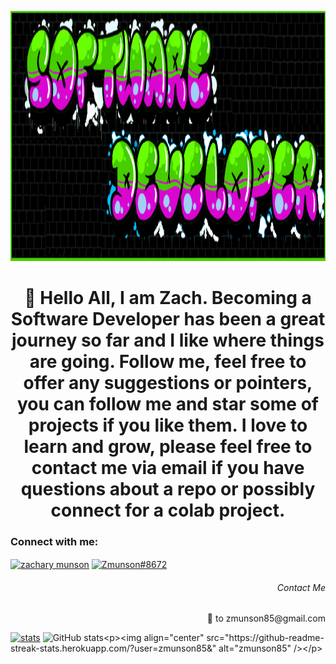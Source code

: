 <p align="background">
  <img src="gitRMimage.png" height ="400"width="1000" title="hover text">
</p>



<h1 align="center"> 👋 Hello All, I am Zach. Becoming a Software Developer has been a great journey so far and I like where things are going. Follow me, feel free to offer any suggestions or pointers, you can follow me and star some of projects if you like them. I love to learn and grow, please feel free to contact me via email if you have questions about a repo or possibly connect for a colab project. </h1>



<h3 align="left">Connect with me:</h3>
<p align="left">
<a href="https://linkedin.com/in/zachary munson" target="blank"><img align="center" src="https://raw.githubusercontent.com/rahuldkjain/github-profile-readme-generator/master/src/images/icons/Social/linked-in-alt.svg" alt="zachary munson" height="30" width="40" /></a>
<a href="https://discord.gg/Zmunson#8672" target="blank"><img align="center" src="https://raw.githubusercontent.com/rahuldkjain/github-profile-readme-generator/master/src/images/icons/Social/discord.svg" alt="Zmunson#8672" height="30" width="40" /></a>
</p>
<h6 align="right">Contact Me</h6>
<p align="right">📧 to zmunson85@gmail.com</p>


[![stats](https://github-readme-stats.vercel.app/api/wakatime?username=zmunson85)](https://github.com/zmunson85/github-readme-stats)
![GitHub stats](https://github-readme-stats.vercel.app/api?username=zmunson85&theme=tokyonight&show_icons=true_align="center")<p><img align="center" src="https://github-readme-streak-stats.herokuapp.com/?user=zmunson85&" alt="zmunson85" /></p>
